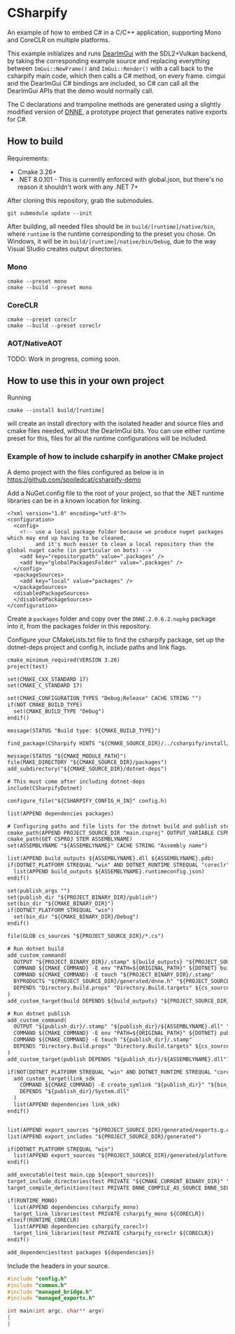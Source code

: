 # CSharpify

An example of how to embed C# in a C/C++ application, supporting Mono and CoreCLR on multiple platforms.

This example initializes and runs [DearImGui](https://github.com/ocornut/imgui) with the SDL2+Vulkan backend, by taking the corresponding example source and replacing everything between `ImGui::NewFrame()` and `ImGui::Render()` with a call back to the csharpify main code, which then calls a C# method, on every frame. cimgui and the DearImGui C# bindings are included, so C# can call all the DearImGui APIs that the demo would normally call.

The C declarations and trampoline methods are generated using a slightly modified version of [DNNE](https://github.com/shana/DNNE), a prototype project that generates native exports for C#.

## How to build

Requirements:
- Cmake 3.26+
- .NET 8.0.101 - This is currently enforced with global.json, but there's no reason it shouldn't work with any .NET 7+

After cloning this repository, grab the submodules.

```
git submodule update --init
```

After building, all needed files should be in `build/[runtime]/native/bin`, where `runtime` is the runtime corresponding to the preset you chose. On Windows, it will be in `build/[runtime]/native/bin/Debug`, due to the way Visual Studio creates output directories.

### Mono

```
cmake --preset mono
cmake --build --preset mono
```

### CoreCLR

```
cmake --preset coreclr
cmake --build --preset coreclr
```

### AOT/NativeAOT

TODO: Work in progress, coming soon.


## How to use this in your own project

Running

```
cmake --install build/[runtime]
```

will create an install directory with the isolated header and source files and cmake files needed, without the DearImGui bits. You can use either runtime preset for this, files for all the runtime configurations will be included.

### Example of how to include csharpify in another CMake project

A demo project with the files configured as below is in https://github.com/spoiledcat/csharpify-demo

Add a NuGet.config file to the root of your project, so that the .NET runtime libraries can be in a known location for linking.

```NuGet.config
<?xml version="1.0" encoding="utf-8"?>
<configuration>
  <config>
    <!-- use a local package folder because we produce nuget packages which may end up having to be cleaned,
         and it's much easier to clean a local repository than the global nuget cache (in particular on bots) -->
    <add key="repositorypath" value=".packages" />
    <add key="globalPackagesFolder" value=".packages" />
  </config>
  <packageSources>
    <add key="local" value="packages" />
  </packageSources>
  <disabledPackageSources>
  </disabledPackageSources>
</configuration>
```

Create a `packages` folder and copy over the `DNNE.2.0.6.2.nupkg` package into it, from the packages folder in this repository.

Configure your CMakeLists.txt file to find the csharpify package, set up the dotnet-deps project and config.h, include paths and link flags.

```CMakeLists.txt
cmake_minimum_required(VERSION 3.26)
project(test)

set(CMAKE_CXX_STANDARD 17)
set(CMAKE_C_STANDARD 17)

set(CMAKE_CONFIGURATION_TYPES "Debug;Release" CACHE STRING "")
if(NOT CMAKE_BUILD_TYPE)
  set(CMAKE_BUILD_TYPE "Debug")
endif()

message(STATUS "Build type: ${CMAKE_BUILD_TYPE}")

find_package(CSharpify HINTS "${CMAKE_SOURCE_DIR}/../csharpify/install/lib/cmake")

message(STATUS "${CMAKE_MODULE_PATH}")
file(MAKE_DIRECTORY "${CMAKE_SOURCE_DIR}/packages")
add_subdirectory("${CMAKE_SOURCE_DIR}/dotnet-deps")

# This must come after including dotnet-deps
include(CSharpifyDotnet)

configure_file("${CSHARPIFY_CONFIG_H_IN}" config.h)

list(APPEND dependencies packages)

# Configuring paths and file lists for the dotnet build and publish steps
cmake_path(APPEND PROJECT_SOURCE_DIR "main.csproj" OUTPUT_VARIABLE CSPROJ)
cmake_path(GET CSPROJ STEM ASSEMBLYNAME)
set(ASSEMBLYNAME "${ASSEMBLYNAME}" CACHE STRING "Assembly name")

list(APPEND build_outputs ${ASSEMBLYNAME}.dll ${ASSEMBLYNAME}.pdb)
if(DOTNET_PLATFORM STREQUAL "win" AND DOTNET_RUNTIME STREQUAL "coreclr")
  list(APPEND build_outputs ${ASSEMBLYNAME}.runtimeconfig.json)
endif()

set(publish_args "")
set(publish_dir "${PROJECT_BINARY_DIR}/publish")
set(bin_dir "${CMAKE_BINARY_DIR}")
if(DOTNET_PLATFORM STREQUAL "win")
  set(bin_dir "${CMAKE_BINARY_DIR}/Debug")
endif()

file(GLOB cs_sources "${PROJECT_SOURCE_DIR}/*.cs")

# Run dotnet build
add_custom_command(
  OUTPUT "${PROJECT_BINARY_DIR}/.stamp" ${build_outputs} "${PROJECT_SOURCE_DIR}/generated/exports.g.c"
  COMMAND ${CMAKE_COMMAND} -E env "PATH=${ORIGINAL_PATH}" ${DOTNET} build \"${CSPROJ}\" --nologo -c $<CONFIG> -o \"${PROJECT_BINARY_DIR}\" /p:UseMonoRuntime=$<IF:$<BOOL:${RUNTIME_MONO}>,true,false>
  COMMAND ${CMAKE_COMMAND} -E touch "${PROJECT_BINARY_DIR}/.stamp"
  BYPRODUCTS "${PROJECT_SOURCE_DIR}/generated/dnne.h" "${PROJECT_SOURCE_DIR}/generated/exports.h" "${PROJECT_SOURCE_DIR}/generated/platform.c"
  DEPENDS "Directory.Build.props" "Directory.Build.targets" ${cs_sources} "${CSPROJ}"
)
add_custom_target(build DEPENDS ${build_outputs} "${PROJECT_SOURCE_DIR}/generated/exports.g.c")

# Run dotnet publish
add_custom_command(
  OUTPUT "${publish_dir}/.stamp" "${publish_dir}/${ASSEMBLYNAME}.dll" "${publish_dir}/System.dll"
  COMMAND ${CMAKE_COMMAND} -E env "PATH=${ORIGINAL_PATH}" ${DOTNET} publish \"${CSPROJ}\" ${publish_args} --sc -r ${RID} --nologo -c $<CONFIG> -o \"${publish_dir}\"  /p:UseMonoRuntime=$<IF:$<BOOL:${RUNTIME_MONO}>,true,false>
  COMMAND ${CMAKE_COMMAND} -E touch "${publish_dir}/.stamp"
  DEPENDS "Directory.Build.props" "Directory.Build.targets" ${cs_sources} "${CSPROJ}"
)
add_custom_target(publish DEPENDS "${publish_dir}/${ASSEMBLYNAME}.dll")

if(NOT(DOTNET_PLATFORM STREQUAL "win" AND DOTNET_RUNTIME STREQUAL "coreclr"))
  add_custom_target(link_sdk
    COMMAND ${CMAKE_COMMAND} -E create_symlink "${publish_dir}" "${bin_dir}/sdk"
    DEPENDS "${publish_dir}/System.dll"
  )
  list(APPEND dependencies link_sdk)
endif()


list(APPEND export_sources "${PROJECT_SOURCE_DIR}/generated/exports.g.c")
list(APPEND export_includes "${PROJECT_SOURCE_DIR}/generated")

if(DOTNET_PLATFORM STREQUAL "win")
  list(APPEND export_sources "${PROJECT_SOURCE_DIR}/generated/platform.c")
endif()

add_executable(test main.cpp ${export_sources})
target_include_directories(test PRIVATE "${CMAKE_CURRENT_BINARY_DIR}" "${CMAKE_BINARY_DIR}/include" "${DOTNET_INCLUDE_DIRS}" ${export_includes} )
target_compile_definitions(test PRIVATE DNNE_COMPILE_AS_SOURCE DNNE_SELF_CONTAINED_RUNTIME)

if(RUNTIME_MONO)
  list(APPEND dependencies csharpify_mono)
  target_link_libraries(test PRIVATE csharpify_mono ${CORECLR})
elseif(RUNTIME_CORECLR)
  list(APPEND dependencies csharpify_coreclr)
  target_link_libraries(test PRIVATE csharpify_coreclr ${CORECLR})
endif()

add_dependencies(test packages ${dependencies})
```

Include the headers in your source.

```main.cpp
#include "config.h"
#include "common.h"
#include "managed_bridge.h"
#include "managed_exports.h"

int main(int argc, char** argv)
{
}
```